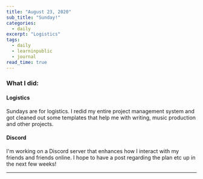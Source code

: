 ```yaml
---
title: "August 23, 2020"
sub_title: "Sunday!"
categories:
  - daily
excerpt: "Logistics"
tags:
  - daily
  - learninpublic
  - journal
read_time: true
---
```


### What I did:

#### Logistics

Sundays are for logistics. I redid my entire project management system and got cleaned out some templates that help me with writing, music production and other projects.

#### Discord

I'm working on a Discord server that enhances how I interact with my friends and friends online. I hope to have a post regarding the plan etc up in the next few weeks!


---
